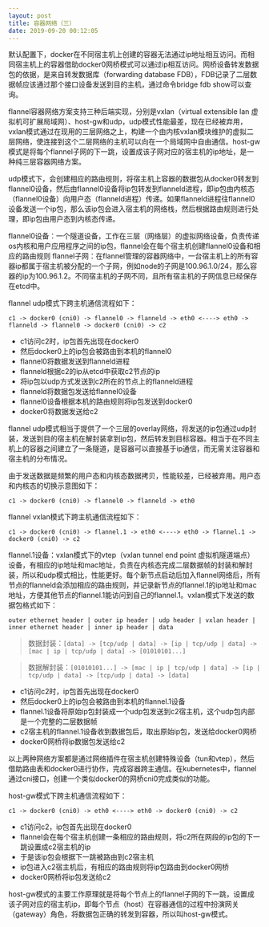 ```yaml
---
layout: post
title: 容器网络（三）
date: 2019-09-20 00:12:05
---
```


默认配置下，docker在不同宿主机上创建的容器无法通过ip地址相互访问。而相同宿主机上的容器借助docker0网桥模式可以通过ip相互访问。网桥设备转发数据包的依据，是来自转发数据库（forwarding database FDB），FDB记录了二层数据帧应该通过那个接口设备发送到目的主机，通过命令bridge fdb show可以查询。

flannel容器网络方案支持三种后端实现，分别是vxlan（virtual extensible lan 虚拟机可扩展局域网）、host-gw和udp，udp模式性能最差，现在已经被弃用，vxlan模式通过在现用的三层网络之上，构建一个由内核vxlan模块维护的虚拟二层网络，使连接到这个二层网络的主机可以向在一个局域网中自由通信。host-gw模式是将每个flannel子网的下一跳，设置成该子网对应的宿主机的ip地址，是一种纯三层容器网络方案。

udp模式下，会创建相应的路由规则，将宿主机上容器的数据包从docker0转发到flannel0设备，然后由flannel0设备将ip包转发到flanneld进程，即ip包由内核态（flannel0设备）向用户态（flanneld进程）传递。如果flanneld进程往flannel0设备发送一个ip包，那么该ip包会进入宿主机的网络栈，然后根据路由规则进行处理，即ip包由用户态到内核态传递。

flannel0设备：一个隧道设备，工作在三层（网络层）的虚拟网络设备，负责传递os内核和用户应用程序之间的ip包，flannel会在每个宿主机创建flannel0设备和相应的路由规则
flannel子网：在flannel管理的容器网络中，一台宿主机上的所有容器ip都属于宿主机被分配的一个子网，例如node的子网是100.96.1.0/24，那么容器的ip为100.96.1.2。不同宿主机的子网不同，且所有宿主机的子网信息已经保存在etcd中。


flannel udp模式下跨主机通信流程如下：

```
c1 -> docker0 (cni0) -> flannel0 -> flanneld -> eth0 <----> eth0 -> flanneld -> flannel0 -> docker0 (cni0) -> c2
```

- c1访问c2时，ip包首先出现在docker0
- 然后docker0上的ip包会被路由到本机的flannel0
- flannel0将数据发送到flanneld进程
- flanneld根据c2的ip从etcd中获取c2节点的ip
- 将ip包以udp方式发送到c2所在的节点上的flanneld进程
- flanneld将数据包发送给flannel0设备
- flannel0设备根据本机的路由规则将ip包发送到docker0
- docker0将数据发送给c2

flannel udp模式相当于提供了一个三层的overlay网络，将发送的ip包通过udp封装，发送到目的宿主机在解封装拿到ip包，然后转发到目标容器。相当于在不同主机上的容器之间建立了一条隧道，是容器可以直接基于ip通信，而无需关注容器和宿主机的分布情况。

由于发送数据是频繁的用户态和内核态数据拷贝，性能较差，已经被弃用。用户态和内核态的切换示意图如下：

```
c1 -> docker0 (cni0) -> flannel0 -> flanneld -> eth0
```

flannel vxlan模式下跨主机通信流程如下：

```
c1 -> docker0 (cni0) -> flannel.1 -> eth0 <----> eth0 -> flannel.1 -> docker0 (cni0) -> c2
```

flannel.1设备：vxlan模式下的vtep（vxlan tunnel end point 虚拟机隧道端点）设备，有相应的ip地址和mac地址，负责在内核态完成二层数据帧的封装和解封装，所以和udp模式相比，性能更好。每个新节点启动后加入flannel网络后，所有节点的flanneld会添加相应的路由规则，并记录新节点的flannel.1的ip地址和mac地址，方便其他节点的flannel.1能访问到自己的flannel.1。vxlan模式下发送的数据包格式如下：

```
outer ethernet header | outer ip header | udp header | vxlan header | inner ethernet header | inner ip header | data
```

> 数据封装：`[data] -> [tcp/udp | data] -> [ip | tcp/udp | data] -> [mac | ip | tcp/udp | data] -> [01010101...]`

> 数据解封装：`[01010101...] -> [mac | ip | tcp/udp | data] -> [ip | tcp/udp | data] -> [tcp/udp | data] -> [data]`

- c1访问c2时，ip包首先出现在docker0
- 然后docker0上的ip包会被路由到本机的flannel.1设备
- flannel.1设备将原始ip包封装成一个udp包发送到c2宿主机，这个udp包内部是一个完整的二层数据帧
- c2宿主机的flannel.1设备收到数据包后，取出原始ip包，发送给docker0网桥
- docker0网桥将ip数据包发送给c2

以上两种网络方案都是通过网络插件在宿主机创建特殊设备（tun和vtep），然后借助路由表和docker0进行协作，完成容器跨主通信。在kubernetes中，flannel通过cni接口，创建一个类似docker0的网桥cni0完成类似的功能。

host-gw模式下跨主机通信流程如下：

```
c1 -> docker0 (cni0) -> eth0 <----> eth0 -> docker0 (cni0) -> c2
```

- c1访问c2，ip包首先出现在docker0
- flannel会在每个宿主机创建一条相应的路由规则，将c2所在网段的ip包的下一跳设置成c2宿主机的ip
- 于是该ip包会根据下一跳被路由到c2宿主机
- ip包进入c2宿主机后，有相应的路由规则将ip包路由到docker0网桥
- docker0网桥将ip包发送给c2

host-gw模式的主要工作原理就是将每个节点上的flannel子网的下一跳，设置成该子网对应的宿主机ip，即每个节点（host）在容器通信的过程中扮演网关（gateway）角色，将数据包正确的转发到容器，所以叫host-gw模式。

